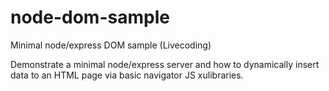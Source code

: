 # node-dom-sample
Minimal node/express DOM sample (Livecoding)

Demonstrate a minimal node/express server and how to dynamically insert data to an HTML page via basic navigator JS xulibraries. 
